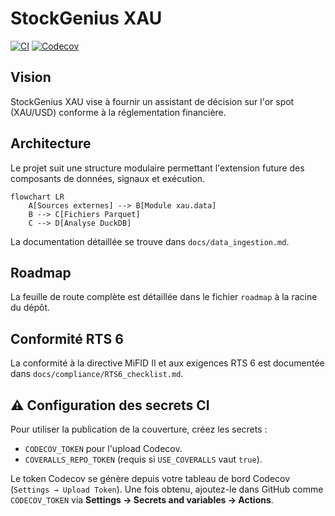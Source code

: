 # StockGenius XAU

[![CI](https://github.com/GordoxGit/StockGeniusXAU/actions/workflows/ci.yml/badge.svg)](https://github.com/GordoxGit/StockGeniusXAU/actions/workflows/ci.yml)
[![Codecov](https://codecov.io/gh/GordoxGit/StockGeniusXAU/branch/main/graph/badge.svg)](https://codecov.io/gh/GordoxGit/StockGeniusXAU)

## Vision

StockGenius XAU vise à fournir un assistant de décision sur l'or spot (XAU/USD) conforme à la réglementation financière.

## Architecture

Le projet suit une structure modulaire permettant l'extension future des composants de données, signaux et exécution.

```mermaid
flowchart LR
    A[Sources externes] --> B[Module xau.data]
    B --> C[Fichiers Parquet]
    C --> D[Analyse DuckDB]
```

La documentation détaillée se trouve dans `docs/data_ingestion.md`.

## Roadmap

La feuille de route complète est détaillée dans le fichier `roadmap` à la racine du dépôt.

## Conformité RTS 6

La conformité à la directive MiFID II et aux exigences RTS 6 est documentée dans `docs/compliance/RTS6_checklist.md`.

## ⚠️ Configuration des secrets CI

Pour utiliser la publication de la couverture, créez les secrets :

- `CODECOV_TOKEN` pour l'upload Codecov.
- `COVERALLS_REPO_TOKEN` (requis si `USE_COVERALLS` vaut `true`).

Le token Codecov se génère depuis votre tableau de bord Codecov
(`Settings → Upload Token`). Une fois obtenu, ajoutez-le dans GitHub comme
`CODECOV_TOKEN` via **Settings → Secrets and variables → Actions**.
